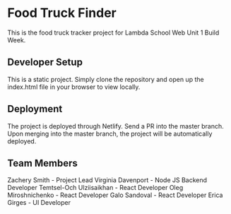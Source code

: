 # Food Truck Finder
This is the food truck tracker project for Lambda School Web Unit 1 Build Week.


## Developer Setup
This is a static project. Simply clone the repository and open up the index.html file in your browser to view locally.


## Deployment
The project is deployed through Netlify. Send a PR into the master branch. Upon merging into the master branch, the project will be automatically deployed.


## Team Members
Zachery Smith - Project Lead
Virginia Davenport - Node JS Backend Developer
Temtsel-Och Ulziisaikhan - React Developer
Oleg Miroshnichenko - React Developer
Galo Sandoval - React Developer
Erica Girges - UI Developer
